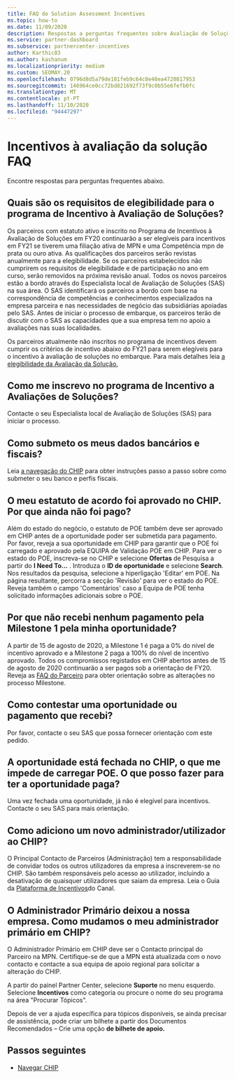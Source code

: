 ```yaml
---
title: FAQ do Solution Assessment Incentives
ms.topic: how-to
ms.date: 11/09/2020
description: Respostas a perguntas frequentes sobre Avaliação de Soluções
ms.service: partner-dashboard
ms.subservice: partnercenter-incentives
author: Karthic83
ms.author: kashanum
ms.localizationpriority: medium
ms.custom: SEOMAY.20
ms.openlocfilehash: 0796d8d5a79de181feb9c64c0e48ea4720817953
ms.sourcegitcommit: 146964ce0cc72bd821692f73f9c0b55e6fefb0fc
ms.translationtype: MT
ms.contentlocale: pt-PT
ms.lasthandoff: 11/10/2020
ms.locfileid: "94447297"
---
```

# <a name="solution-assessment-incentives-faq"></a>Incentivos à avaliação da solução FAQ

Encontre respostas para perguntas frequentes abaixo.

## <a name="what-are-the-eligibility-requirements-for-the-solution-assessment-incentive-program"></a>Quais são os requisitos de elegibilidade para o programa de Incentivo à Avaliação de Soluções?

Os parceiros com estatuto ativo e inscrito no Programa de Incentivos à Avaliação de Soluções em FY20 continuarão a ser elegíveis para incentivos em FY21 se tiverem uma filiação ativa de MPN e uma Competência mpn de prata ou ouro ativa. As qualificações dos parceiros serão revistas anualmente para a elegibilidade.  Se os parceiros estabelecidos não cumprirem os requisitos de elegibilidade e de participação no ano em curso, serão removidos na próxima revisão anual.  Todos os novos parceiros estão a bordo através do Especialista local de Avaliação de Soluções (SAS) na sua área.  O SAS identificará os parceiros a bordo com base na correspondência de competências e conhecimentos especializados na empresa parceira e nas necessidades de negócio das subsidiárias apoiadas pelo SAS.
Antes de iniciar o processo de embarque, os parceiros terão de discutir com o SAS as capacidades que a sua empresa tem no apoio a avaliações nas suas localidades. 

Os parceiros atualmente não inscritos no programa de incentivos devem cumprir os critérios de incentivo abaixo do FY21 para serem elegíveis para o incentivo à avaliação de soluções no embarque. Para mais detalhes leia [a elegibilidade da Avaliação da Solução.](chip-solutions-assessment-eligible.md)

## <a name="how-do-i-enroll-in-the-solution-assessments-incentive-program"></a>Como me inscrevo no programa de Incentivo a Avaliações de Soluções?

Contacte o seu Especialista local de Avaliação de Soluções (SAS) para iniciar o processo.

## <a name="how-do-i-submit-my-bank-and-tax-details"></a>Como submeto os meus dados bancários e fiscais?

Leia [a navegação do CHIP](chip-intro.md) para obter instruções passo a passo sobre como submeter o seu banco e perfis fiscais.

## <a name="my-deal-status-has-been-approved-in-chip-why-hasnt-it-been-paid-yet"></a>O meu estatuto de acordo foi aprovado no CHIP. Por que ainda não foi pago?

Além do estado do negócio, o estatuto de POE também deve ser aprovado em CHIP antes de a oportunidade poder ser submetida para pagamento. Por favor, reveja a sua oportunidade em CHIP para garantir que o POE foi carregado e aprovado pela EQUIPA de Validação POE em CHIP. Para ver o estado do POE, inscreva-se no CHIP e selecione **Ofertas** de Pesquisa a partir do **I Need To...** . Introduza o **ID de oportunidade** e selecione **Search**. Nos resultados da pesquisa, selecione a hiperligação 'Editar' em POE. Na página resultante, percorra a secção 'Revisão' para ver o estado do POE. Reveja também o campo 'Comentários' caso a Equipa de POE tenha solicitado informações adicionais sobre o POE.

## <a name="why-did-i-not-receive-any-payment-for-milestone-1-for-my-opportunity"></a>Por que não recebi nenhum pagamento pela Milestone 1 pela minha oportunidade?

A partir de 15 de agosto de 2020, a Milestone 1 é paga a 0% do nível de incentivo aprovado e a Milestone 2 paga a 100% do nível de incentivo aprovado. Todos os compromissos registados em CHIP abertos antes de 15 de agosto de 2020 continuarão a ser pagos sob a orientação de FY20. Reveja as [FAQ do Parceiro](https://assetsprod.microsoft.com/solution-assessment-incentive-program-faq.pdf) para obter orientação sobre as alterações no processo Milestone.

## <a name="how-to-i-dispute-an-opportunity-or-payment-i-received"></a>Como contestar uma oportunidade ou pagamento que recebi?

Por favor, contacte o seu SAS que possa fornecer orientação com este pedido.

## <a name="the-opportunity-is-closed-in-chip-which-is-preventing-me-from-uploading-poe-what-can-i-do-to-get-the-opportunity-paid"></a>A oportunidade está fechada no CHIP, o que me impede de carregar POE. O que posso fazer para ter a oportunidade paga?

Uma vez fechada uma oportunidade, já não é elegível para incentivos. Contacte o seu SAS para mais orientação.

## <a name="how-do-i-add-a-new-adminuser-to-chip"></a>Como adiciono um novo administrador/utilizador ao CHIP?

O Principal Contacto de Parceiros (Administração) tem a responsabilidade de convidar todos os outros utilizadores da empresa a inscreverem-se no CHIP. São também responsáveis pelo acesso ao utilizador, incluindo a desativação de quaisquer utilizadores que saiam da empresa. Leia o Guia da [Plataforma de Incentivos](chip-intro.md)do Canal.

## <a name="the-primary-admin-has-left-our-company-how-do-we-change-my-primary-admin-in-chip"></a>O Administrador Primário deixou a nossa empresa. Como mudamos o meu administrador primário em CHIP?

O Administrador Primário em CHIP deve ser o Contacto principal do Parceiro na MPN. Certifique-se de que a MPN está atualizada com o novo contacto e contacte a sua equipa de apoio regional para solicitar a alteração do CHIP.

A partir do painel Partner Center, selecione **Suporte** no menu esquerdo. Selecione **Incentivos** como categoria ou procure o nome do seu programa na área "Procurar Tópicos".

Depois de ver a ajuda específica para tópicos disponíveis, se ainda precisar de assistência, pode criar um bilhete a partir dos Documentos Recomendados – Crie uma opção **de bilhete de apoio.**

## <a name="next-steps"></a>Passos seguintes

- [Navegar CHIP](chip-intro.md)
